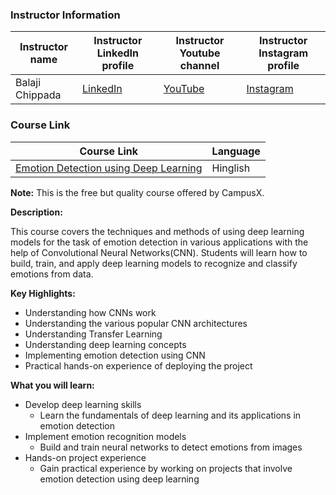 ### Instructor Information

| Instructor name | Instructor LinkedIn profile | Instructor Youtube channel | Instructor Instagram profile |
|-----------------|-----------------------------|--------------------------|------------------------|
| Balaji Chippada | [LinkedIn](hhttps://www.linkedin.com/in/balaji-chippada-0317/) | [YouTube](https://www.youtube.com/@balajichippada) | [Instagram](https://www.instagram.com/balajichippada) |

### Course Link

| Course Link | Language |
|-------------|----------|
| [Emotion Detection using Deep Learning](https://learnwith.campusx.in/courses/Emotion-Detection-using-Deep-Learning-660a23f6678c54545891f97e) | Hinglish |

**Note:** This is the free but quality course offered by CampusX.

**Description:**

This course covers the techniques and methods of using deep learning models for the task of emotion detection in various applications with the help of Convolutional Neural Networks(CNN). Students will learn how to build, train, and apply deep learning models to recognize and classify emotions from data.

**Key Highlights:**

- Understanding how CNNs work
- Understanding the various popular CNN architectures
- Understanding Transfer Learning
- Understanding deep learning concepts
- Implementing emotion detection using CNN
- Practical hands-on experience of deploying the project

**What you will learn:**

- Develop deep learning skills
    - Learn the fundamentals of deep learning and its applications in emotion detection
- Implement emotion recognition models
    - Build and train neural networks to detect emotions from images
- Hands-on project experience
    - Gain practical experience by working on projects that involve emotion detection using deep learning   